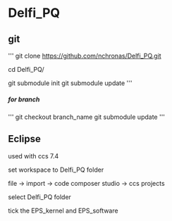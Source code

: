 # Delfi_PQ

## git

'''
git clone https://github.com/nchronas/Delfi_PQ.git

cd Delfi_PQ/

git submodule init
git submodule update
'''

##### for branch

'''
git checkout branch_name
git submodule update
'''

## Eclipse

used with ccs 7.4

set workspace to Delfi_PQ folder

file -> import -> code composer studio -> ccs projects

select Delfi_PQ folder

tick the EPS_kernel and EPS_software
